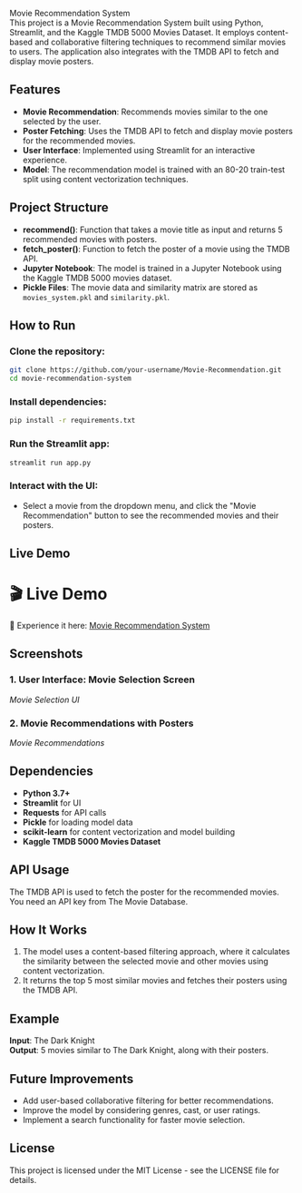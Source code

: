 Movie Recommendation System\
This project is a Movie Recommendation System built using Python, Streamlit, and the Kaggle TMDB 5000 Movies Dataset. It employs content-based and collaborative filtering techniques to recommend similar movies to users. The application also integrates with the TMDB API to fetch and display movie posters.

## Features

- **Movie Recommendation**: Recommends movies similar to the one selected by the user.
- **Poster Fetching**: Uses the TMDB API to fetch and display movie posters for the recommended movies.
- **User Interface**: Implemented using Streamlit for an interactive experience.
- **Model**: The recommendation model is trained with an 80-20 train-test split using content vectorization techniques.

## Project Structure

- **recommend()**: Function that takes a movie title as input and returns 5 recommended movies with posters.
- **fetch\_poster()**: Function to fetch the poster of a movie using the TMDB API.
- **Jupyter Notebook**: The model is trained in a Jupyter Notebook using the Kaggle TMDB 5000 movies dataset.
- **Pickle Files**: The movie data and similarity matrix are stored as `movies_system.pkl` and `similarity.pkl`.

## How to Run

### Clone the repository:

```sh
git clone https://github.com/your-username/Movie-Recommendation.git  
cd movie-recommendation-system  
```

### Install dependencies:

```sh
pip install -r requirements.txt  
```

### Run the Streamlit app:

```sh
streamlit run app.py  
```

### Interact with the UI:

- Select a movie from the dropdown menu, and click the "Movie Recommendation" button to see the recommended movies and their posters.

## Live Demo
# 🎬 Live Demo

🚀 Experience it here: [Movie Recommendation System](https://movie-recommendation-3z72.onrender.com)

## Screenshots

### 1. User Interface: Movie Selection Screen

*Movie Selection UI*

### 2. Movie Recommendations with Posters

*Movie Recommendations*

## Dependencies

- **Python 3.7+**
- **Streamlit** for UI
- **Requests** for API calls
- **Pickle** for loading model data
- **scikit-learn** for content vectorization and model building
- **Kaggle TMDB 5000 Movies Dataset**

## API Usage

The TMDB API is used to fetch the poster for the recommended movies. You need an API key from The Movie Database.

## How It Works

1. The model uses a content-based filtering approach, where it calculates the similarity between the selected movie and other movies using content vectorization.
2. It returns the top 5 most similar movies and fetches their posters using the TMDB API.

## Example

**Input**: The Dark Knight\
**Output**: 5 movies similar to The Dark Knight, along with their posters.

## Future Improvements

- Add user-based collaborative filtering for better recommendations.
- Improve the model by considering genres, cast, or user ratings.
- Implement a search functionality for faster movie selection.

## License

This project is licensed under the MIT License - see the LICENSE file for details.



